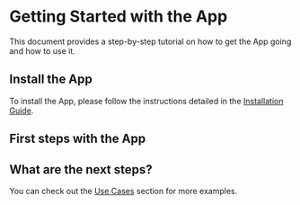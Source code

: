 # Getting Started with the App

This document provides a step-by-step tutorial on how to get the App going and how to use it.

## Install the App

To install the App, please follow the instructions detailed in the [Installation Guide](../admin/install.md).

## First steps with the App

## What are the next steps?

You can check out the [Use Cases](app_use_cases.md) section for more examples.
